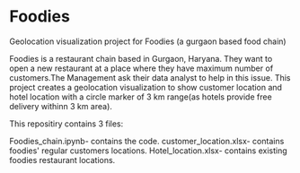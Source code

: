 # Foodies
Geolocation visualization project for Foodies (a gurgaon based food chain)

Foodies is a restaurant chain based in Gurgaon, Haryana. They want to open a new restaurant at a place where they have maximum number of customers.The Management ask their data analyst to help in this issue. This project creates a geolocation visualization to show customer location and hotel location with a circle marker of 3 km range(as hotels provide free delivery withinn 3 km area).

This repositiry contains 3 files:

Foodies_chain.ipynb- contains the code.
customer_location.xlsx- contains foodies' regular customers locations.
Hotel_location.xlsx- contains existing foodies restaurant locations.
